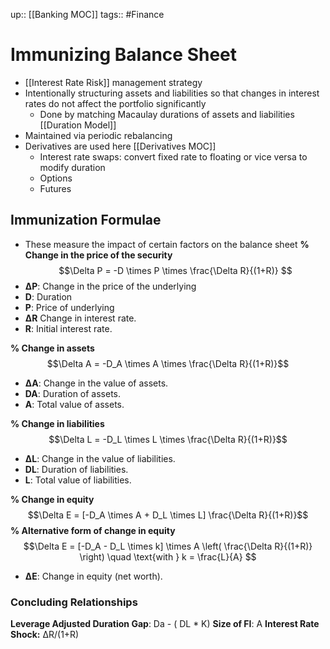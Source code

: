 up:: [[Banking MOC]]
tags:: #Finance 
# Immunizing Balance Sheet
- [[Interest Rate Risk]] management strategy
- Intentionally structuring assets and liabilities so that changes in interest rates do not affect the portfolio significantly
	- Done by matching Macaulay durations of assets and liabilities [[Duration Model]]
- Maintained via periodic rebalancing
- Derivatives are used here [[Derivatives MOC]]
	- Interest rate swaps: convert fixed rate to floating or vice versa to modify duration
	- Options
	- Futures
## Immunization Formulae
- These measure the impact of certain factors on the balance sheet
**% Change in the price of the security**
$$\Delta P = -D \times P \times \frac{\Delta R}{(1+R)} $$
- **ΔP**: Change in the price of the underlying
- **D**: Duration 
- **P**: Price of underlying
- **ΔR** Change in interest rate.
- **R**: Initial interest rate.

**% Change in assets**
$$\Delta A = -D_A \times A \times \frac{\Delta R}{(1+R)}$$
- **ΔA**: Change in the value of assets.
- **DA​**: Duration of assets.
- **A**: Total value of assets.

**% Change in liabilities**
$$\Delta L = -D_L \times L \times \frac{\Delta R}{(1+R)}$$
- **ΔL**: Change in the value of liabilities.
- **DL​**: Duration of liabilities.
- **L**: Total value of liabilities.
   
**% Change in equity**
$$\Delta E = [-D_A \times A + D_L \times L] \frac{\Delta R}{(1+R)}$$
**% Alternative form of change in equity**
$$\Delta E = [-D_A - D_L \times k] \times A \left( \frac{\Delta R}{(1+R)} \right) \quad \text{with } k = \frac{L}{A}
$$
- **ΔE**: Change in equity (net worth).

### Concluding Relationships
**Leverage Adjusted Duration Gap**:  Da - ( DL * K)
**Size of FI**: A
**Interest Rate Shock:** ΔR/(1+R)